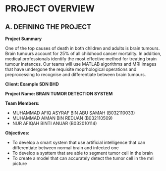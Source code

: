 # PROJECT OVERVIEW

## A. DEFINING THE PROJECT

**Project Summary**

One of the top causes of death in both children and adults is brain tumours. Brain tumours account for 25% of all childhood cancer mortality. In addition, medical professionals identify the most effective method for treating brain tumour instances. Our teams will use MATLAB algorithms and MRI images that have undergone the requisite moprhological operations and preprocessing to recognise and differentiate between brain tumours.


**Client: Example SDN BHD**

**Project Name: BRAIN TUMOR DETECTION SYSTEM**

**Team Members:**

+ MUHAMMAD AFIQ ASYRAF BIN ABU SAMAH (B032110033)
+ MUHAMMAD AIMAN BIN REDUAN (B032110509)
+ NUR AFIQAH BINTI ANUAR (B032010114)

**Objectives:**

+ To develop a smart system that use artificial intelligence that can differentiate between normal brain and infected one
+ To develop a systtem that are able to segment tumor cell in the brain
+ To create a model that can accurately detect the tumor cell in the mri picture 
